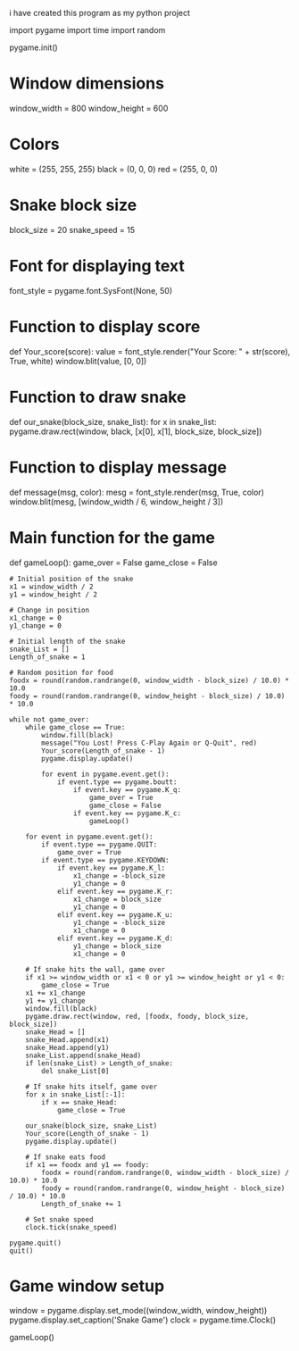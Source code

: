 i have created this program as my python project

import pygame
import time
import random

pygame.init()

# Window dimensions
window_width = 800
window_height = 600

# Colors
white = (255, 255, 255)
black = (0, 0, 0)
red = (255, 0, 0)

# Snake block size
block_size = 20
snake_speed = 15

# Font for displaying text
font_style = pygame.font.SysFont(None, 50)

# Function to display score
def Your_score(score):
    value = font_style.render("Your Score: " + str(score), True, white)
    window.blit(value, [0, 0])

# Function to draw snake
def our_snake(block_size, snake_list):
    for x in snake_list:
        pygame.draw.rect(window, black, [x[0], x[1], block_size, block_size])

# Function to display message
def message(msg, color):
    mesg = font_style.render(msg, True, color)
    window.blit(mesg, [window_width / 6, window_height / 3])

# Main function for the game
def gameLoop():
    game_over = False
    game_close = False

    # Initial position of the snake
    x1 = window_width / 2
    y1 = window_height / 2

    # Change in position
    x1_change = 0
    y1_change = 0

    # Initial length of the snake
    snake_List = []
    Length_of_snake = 1

    # Random position for food
    foodx = round(random.randrange(0, window_width - block_size) / 10.0) * 10.0
    foody = round(random.randrange(0, window_height - block_size) / 10.0) * 10.0

    while not game_over:
        while game_close == True:
            window.fill(black)
            message("You Lost! Press C-Play Again or Q-Quit", red)
            Your_score(Length_of_snake - 1)
            pygame.display.update()

            for event in pygame.event.get():
                if event.type == pygame.boutt:
                    if event.key == pygame.K_q:
                        game_over = True
                        game_close = False
                    if event.key == pygame.K_c:
                        gameLoop()

        for event in pygame.event.get():
            if event.type == pygame.QUIT:
                game_over = True
            if event.type == pygame.KEYDOWN:
                if event.key == pygame.K_l:
                    x1_change = -block_size
                    y1_change = 0
                elif event.key == pygame.K_r:
                    x1_change = block_size
                    y1_change = 0
                elif event.key == pygame.K_u:
                    y1_change = -block_size
                    x1_change = 0
                elif event.key == pygame.K_d:
                    y1_change = block_size
                    x1_change = 0

        # If snake hits the wall, game over
        if x1 >= window_width or x1 < 0 or y1 >= window_height or y1 < 0:
            game_close = True
        x1 += x1_change
        y1 += y1_change
        window.fill(black)
        pygame.draw.rect(window, red, [foodx, foody, block_size, block_size])
        snake_Head = []
        snake_Head.append(x1)
        snake_Head.append(y1)
        snake_List.append(snake_Head)
        if len(snake_List) > Length_of_snake:
            del snake_List[0]

        # If snake hits itself, game over
        for x in snake_List[:-1]:
            if x == snake_Head:
                game_close = True

        our_snake(block_size, snake_List)
        Your_score(Length_of_snake - 1)
        pygame.display.update()

        # If snake eats food
        if x1 == foodx and y1 == foody:
            foodx = round(random.randrange(0, window_width - block_size) / 10.0) * 10.0
            foody = round(random.randrange(0, window_height - block_size) / 10.0) * 10.0
            Length_of_snake += 1

        # Set snake speed
        clock.tick(snake_speed)

    pygame.quit()
    quit()

# Game window setup
window = pygame.display.set_mode((window_width, window_height))
pygame.display.set_caption('Snake Game')
clock = pygame.time.Clock()

gameLoop()
